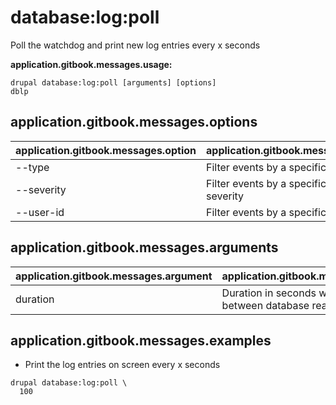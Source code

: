 # database:log:poll
Poll the watchdog and print new log entries every x seconds

**application.gitbook.messages.usage:**
```
drupal database:log:poll [arguments] [options]
dblp
```

## application.gitbook.messages.options
application.gitbook.messages.option | application.gitbook.messages.details
-------|-------------
--type | Filter events by a specific type
--severity | Filter events by a specific level of severity
--user-id | Filter events by a specific user id

## application.gitbook.messages.arguments
application.gitbook.messages.argument | application.gitbook.messages.details
---------|-------------
duration | Duration in seconds which to sleep between database reads

## application.gitbook.messages.examples
* Print the log entries on screen every x seconds
```
drupal database:log:poll \
  100
```
